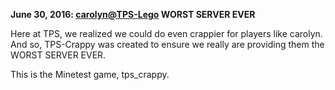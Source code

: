 **June 30, 2016: <carolyn@TPS-Lego> WORST SERVER EVER**

Here at TPS, we realized we could do even crappier for players like carolyn. And so, TPS-Crappy was created to ensure we really are providing them the WORST SERVER EVER.

This is the Minetest game, tps_crappy.
